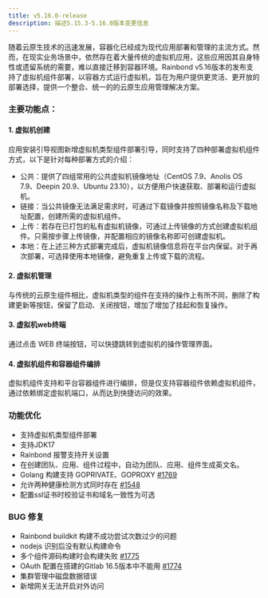 ```yaml
---
title: v5.16.0-release
description: 描述5.15.3-5.16.0版本变更信息
---
```


随着云原生技术的迅速发展，容器化已经成为现代应用部署和管理的主流方式。然而，在现实业务场景中，依然存在着大量传统的虚拟机应用，这些应用因其自身特性或遗留系统的需要，难以直接迁移到容器环境。Rainbond v5.16版本的发布支持了虚拟机组件部署，以容器方式运行虚拟机，旨在为用户提供更灵活、更开放的部署选择，提供一个整合、统一的的云原生应用管理解决方案。

### 主要功能点：

#### 1. 虚拟机创建
应用安装引导视图新增虚拟机类型组件部署引导，同时支持了四种部署虚拟机组件方式，以下是针对每种部署方式的介绍：
- 公共：提供了四组常用的公共虚拟机镜像地址（CentOS 7.9、Anolis OS 7.9、Deepin 20.9、Ubuntu 23.10），以方便用户快速获取、部署和运行虚拟机。
- 链接：当公共镜像无法满足需求时，可通过下载镜像并按照镜像名称及下载地址配置，创建所需的虚拟机组件。
- 上传：若存在已打包的私有虚拟机镜像，可通过上传镜像的方式创建虚拟机组件。只需按步骤上传镜像，并配置相应的镜像名称即可创建虚拟机。
- 本地：在上述三种方式部署完成后，虚拟机镜像信息将在平台内保留。对于再次部署，可选择使用本地镜像，避免重复上传或下载的流程。
#### 2. 虚拟机管理
与传统的云原生组件相比，虚拟机类型的组件在支持的操作上有所不同，删除了构建更新等按钮，保留了启动、关闭按钮，增加了增加了挂起和恢复操作。
#### 3. 虚拟机web终端
通过点击 WEB 终端按钮，可以快捷跳转到虚拟机的操作管理界面。
#### 4. 虚拟机组件和容器组件编排
虚拟机组件支持和平台容器组件进行编排，但是仅支持容器组件依赖虚拟机组件，通过依赖绑定虚拟机端口，从而达到快捷访问的效果。

### 功能优化

- 支持虚拟机类型组件部署
- 支持JDK17
- Rainbond 报警支持开关设置
- 在创建团队、应用、组件过程中，自动为团队、应用、组件生成英文名。 
- Golang 构建支持 GOPRIVATE、GOPROXY [#1769](https://github.com/goodrain/rainbond/issues/1769)
- 允许两种健康检测方式同时存在 [#1548](https://github.com/goodrain/rainbond/issues/1548)
- 配置ssl证书时校验证书和域名一致性为可选 

### BUG 修复

- Rainbond buildkit 构建不成功尝试次数过少的问题
- nodejs 识别后没有默认构建命令
- 多个组件源码构建时会构建失败 [#1775](https://github.com/goodrain/rainbond/issues/1775)
- OAuth 配置在搭建的Gitlab 16.5版本中不能用 [#1774](https://github.com/goodrain/rainbond/issues/1774)
- 集群管理中磁盘数据错误
- 新增网关无法开启对外访问

